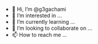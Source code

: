 - 👋 Hi, I’m @g3gachami
- 👀 I’m interested in ...
- 🌱 I’m currently learning ...
- 💞️ I’m looking to collaborate on ...
- 📫 How to reach me ...

<!---
g3gachami/g3gachami is a ✨ special ✨ repository because its `README.md` (this file) appears on your GitHub profile.
You can click the Preview link to take a look at your changes.
--->
